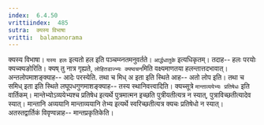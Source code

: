 ```yaml
---
index:  6.4.50
vrittiindex:  485
sutra:  क्यस्य विभाषा
vritti:  balamanorama 
---
```


क्यस्य विभाषा। `यस्य हलः` इत्यतो हल इति पञ्चम्य्नतमनुवर्तते। `आर्द्धधातुके` इत्यधिकृतम्। तदाह-- हलः परयोः क्यच्क्यङोरिति। क्यष् तु नात्र गृह्यते, `लोहितडाज्भ्यः क्यष्वचन`मिति वक्ष्यमाणतया हलन्तात्तदभावात्। अन्तलोपमाशङ्क्याह-- आदेः परस्येति. तथा च मिध् अ इता इति स्थिते आह-- अतो लोप इति। तथा च समिध् इता इति स्थिते लघूपधगुणमाशङ्क्याह-- तस्य स्थानिवत्त्वादिति। क्यच्सूत्रे `मान्ताव्ययेभ्यः प्रतिषेधः` इति वार्तिकम्। मान्तेभ्योऽव्ययेभ्यश्च प्रतिषेध इत्यर्थे पुत्रमात्मन इच्छति पुत्रीयतीत्यत्र न स्यात्, पुत्राविच्छतीत्यादेव स्यात्। मान्तानि अव्ययानि मान्ताव्ययानि तेभ्य इत्यर्थे स्वरिच्छतीत्यत्र क्यचः प्रतिषेधो न स्यात्। अतस्तद्वार्तिकं विवृण्वन्नाह-- मान्तप्रकृतिकेति।

